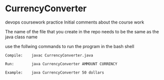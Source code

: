 # CurrencyConverter
devops coursework practice
Initial comments about the course work 

The name of the file that you create in the repo needs to be the same as the java class name 

use the follwing commands to run the program in the bash shell

    Compile:	javac CurrencyConverter.java 

    Run:		java CurrencyConverter AMMOUNT CURRENCY 

    Example:	java CurrencyConverter 50 dollars
